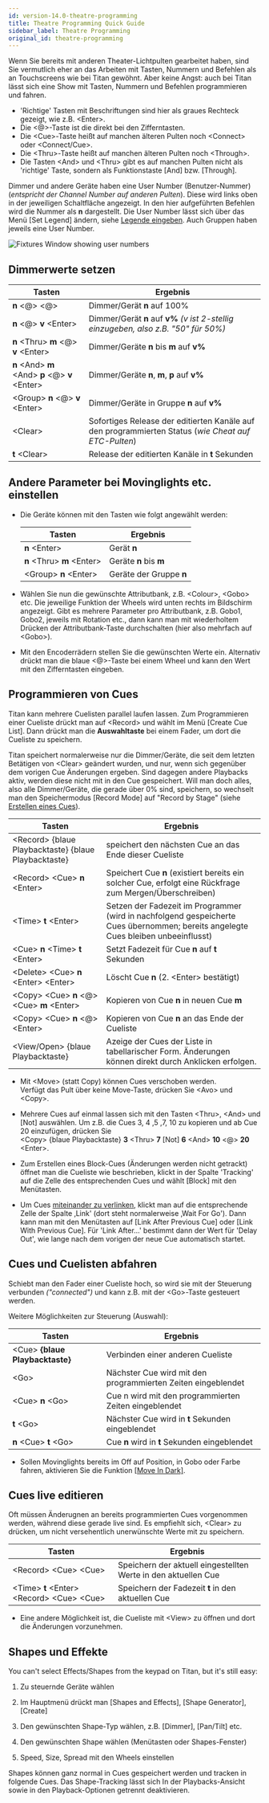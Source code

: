 ```yaml
---
id: version-14.0-theatre-programming
title: Theatre Programming Quick Guide
sidebar_label: Theatre Programming
original_id: theatre-programming
---
```


Wenn Sie bereits mit anderen Theater-Lichtpulten gearbeitet haben, sind
Sie vermutlich eher an das Arbeiten mit Tasten, Nummern und Befehlen als
an Touchscreens wie bei Titan gewöhnt. Aber keine Angst: auch bei Titan
lässt sich eine Show mit Tasten, Nummern und Befehlen programmieren und
fahren.

-	'Richtige' Tasten mit Beschriftungen sind hier als graues Rechteck
	gezeigt, wie z.B. \<Enter\>. 
-	Die \<@\>-Taste ist die direkt bei den Zifferntasten.
-	Die \<Cue\>-Taste heißt auf manchen älteren Pulten noch \<Connect\> oder \<Connect\/Cue\>. 
-	Die \<Thru\>-Taste heißt auf manchen älteren Pulten noch \<Through\>.
- 	Die Tasten \<And\> und \<Thru\> gibt es auf manchen Pulten nicht als
	'richtige' Taste, sondern als Funktionstaste \[And\] bzw. \[Through\].

Dimmer und andere Geräte haben eine User Number (Benutzer-Nummer) (*entspricht  der Channel Number auf anderen Pulten*). Diese wird links oben
in der jeweiligen Schaltfläche angezeigt. In den hier aufgeführten
Befehlen wird die Nummer als **n** dargestellt. Die User Number lässt sich
über das Menü \[Set Legend\] ändern, siehe [Legende eingeben](../patching/changing-the-patch.md#legendenbezeichnungen-eingeben). Auch Gruppen
haben jeweils eine User Number.

![Fixtures Window showing user numbers](/docs/images/Fixtures-Window-showing-user-numbers.png)

## Dimmerwerte setzen

Tasten | Ergebnis
---- | ----
**n** \<@\> \<@\> | Dimmer/Gerät **n** auf 100%
**n** \<@\> **v** \<Enter\> | Dimmer/Gerät **n** auf **v%** *(v ist 2-stellig    einzugeben, also z.B. "50" für 50%)*
**n** \<Thru\> **m** \<@\> **v** \<Enter\> | Dimmer/Geräte **n** bis **m** auf **v%**
**n** \<And\> **m** \<And\> **p** \<@\> **v** \<Enter\> | Dimmer/Geräte **n**, **m**, **p** auf **v%**
\<Group\> **n** \<@\> **v** \<Enter\> | Dimmer/Geräte in Gruppe **n** auf **v%**
\<Clear\> | Sofortiges Release der editierten Kanäle auf den programmierten Status (*wie Cheat auf ETC-Pulten*)
**t** \<Clear\> | Release der editierten Kanäle in **t** Sekunden


## Andere Parameter bei Movinglights etc. einstellen

-   Die Geräte können mit den Tasten wie folgt angewählt werden:

    Tasten | Ergebnis
    ---- | ----
    **n** \<Enter\> | Gerät **n**
    **n** \<Thru\> **m** \<Enter\> | Geräte **n** bis **m**
    \<Group\> **n** \<Enter\> | Geräte der Gruppe **n**


-   Wählen Sie nun die  gewünschte Attributbank, z.B. \<Colour\>, \<Gobo\> etc.
    Die jeweilige Funktion der Wheels wird unten rechts im Bildschirm
    angezeigt. Gibt es mehrere Parameter pro Attributbank, z.B. Gobo1,
    Gobo2, jeweils mit Rotation etc., dann kann man mit wiederholtem
    Drücken der Attributbank-Taste durchschalten (hier also mehrfach auf
    \<Gobo\>).

-   Mit den Encoderrädern stellen Sie die gewünschten Werte ein. Alternativ drückt
    man die blaue \<@\>-Taste bei einem Wheel und kann den Wert mit den
    Zifferntasten eingeben.

## Programmieren von Cues

Titan kann mehrere Cuelisten parallel laufen lassen. Zum Programmieren
einer Cueliste drückt man auf \<Record\> und wählt im Menü \[Create Cue
List\]. Dann drückt man die **Auswahltaste** bei einem Fader, um dort die
Cueliste zu speichern.

Titan speichert normalerweise nur die Dimmer/Geräte, die seit dem
letzten Betätigen von \<Clear\> geändert wurden, und nur, wenn sich
gegenüber dem vorigen Cue Änderungen ergeben. Sind dagegen andere
Playbacks aktiv, werden diese nicht mit in den Cue gespeichert. Will man
doch alles, also alle Dimmer/Geräte, die gerade über 0% sind, speichern,
so wechselt man den Speichermodus \[Record Mode\] auf "Record by Stage" (siehe [Erstellen eines Cues](../cues/creating-a-cue.md#anlegen-eines-cues)).

Tasten | Ergebnis
-------|---------
\<Record\> {blaue Playbacktaste} {blaue Playbacktaste} | speichert den nächsten Cue an das Ende dieser Cueliste
\<Record\> \<Cue\> **n** \<Enter\> | Speichert Cue **n** (existiert bereits ein solcher Cue, erfolgt eine Rückfrage zum Mergen/Überschreiben)
\<Time\> **t** \<Enter\> | Setzen der Fadezeit im Programmer (wird in nachfolgend gespeicherte Cues übernommen; bereits angelegte Cues  bleiben unbeeinflusst)
\<Cue\> **n** \<Time\> **t** \<Enter\> | Setzt Fadezeit für Cue **n** auf **t** Sekunden
\<Delete\> \<Cue\> **n** \<Enter\> \<Enter\> | Löscht Cue **n** (2. \<Enter\> bestätigt)
\<Copy\> \<Cue\> **n** \<@\> \<Cue\> **m** \<Enter\> | Kopieren von Cue **n** in neuen Cue **m**
\<Copy\> \<Cue\> **n** \<@\> \<Enter\> | Kopieren von Cue **n** an das Ende der Cueliste
\<View/Open\> {blaue Playbacktaste} | Azeige der Cues der Liste in tabellarischer Form. Änderungen können direkt durch Anklicken erfolgen.

-	Mit \<Move\> (statt Copy) können Cues verschoben werden.\
	Verfügt das Pult über keine Move-Taste, drücken Sie \<Avo\> und \<Copy\>.

- 	Mehrere Cues auf einmal lassen sich mit den Tasten \<Thru\>, \<And\> 
	und \[Not\] auswählen. Um z.B. die Cues 3, 4 ,5 ,7, 10 zu kopieren und 
	ab Cue 20 einzufügen, drücken Sie \
	\<Copy\> {blaue Playbacktaste} **3** \<Thru\> **7** \[Not\] **6** \<And\> **10** \<@\> **20** \<Enter\>.

-	Zum Erstellen eines Block-Cues (Änderungen werden nicht getrackt) öffnet
	man die Cueliste wie beschrieben, klickt in der Spalte 'Tracking' auf
	die Zelle des entsprechenden Cues und wählt \[Block\] mit den
	Menütasten.

-	Um Cues [miteinander zu verlinken](cue-list-timing.md#schrittfolge-und-versatz), 	klickt man auf die entsprechende Zelle
	der Spalte ‚Link' (dort steht normalerweise ‚Wait For Go'). Dann kann
	man mit den Menütasten auf \[Link After Previous Cue\] oder \[Link With
	Previous Cue\]. Für 'Link After...' bestimmt dann der Wert für 'Delay
	Out', wie lange nach dem vorigen der neue Cue automatisch startet.

## Cues und Cuelisten abfahren

Schiebt man den Fader einer Cueliste hoch, so wird sie mit der Steuerung
verbunden *("connected")* und kann z.B. mit der \<Go\>-Taste gesteuert werden.

Weitere Möglichkeiten zur Steuerung (Auswahl):

Tasten | Ergebnis
-------|---------
\<Cue\> **{blaue Playbacktaste}** | Verbinden einer anderen Cueliste
\<Go\> | Nächster Cue wird mit den programmierten Zeiten eingeblendet
\<Cue\> **n** \<Go\> | Cue n wird mit den programmierten Zeiten eingeblendet
**t** \<Go\> | Nächster Cue wird in **t** Sekunden eingeblendet
**n** \<Cue\> **t** \<Go\> | Cue **n** wird in **t** Sekunden eingeblendet

-	Sollen Movinglights bereits im Off auf Position, in Gobo oder Farbe
	fahren, aktivieren Sie die Funktion [\[Move In Dark\]](cue-list-options.md#move-in-dark).

## Cues live editieren

Oft müssen Änderugnen an bereits programmierten Cues vorgenommen werden,
während diese gerade live sind. Es empfiehlt sich, \<Clear\> zu drücken,
um nicht versehentlich unerwünschte Werte mit zu speichern.

Tasten | Ergebnis
-------|---------
\<Record\> \<Cue\> \<Cue\> | Speichern der aktuell eingestellten Werte in den aktuellen Cue
\<Time\> **t** \<Enter\> \<Record\> \<Cue\> \<Cue\> | Speichern der Fadezeit **t** in den aktuellen Cue

- 	Eine andere Möglichkeit ist, die Cueliste mit \<View\> zu öffnen
    und dort die Änderungen vorzunehmen.


## Shapes und Effekte

You can't select Effects/Shapes from the keypad on Titan, but it's still
easy:

1.   Zu steuernde Geräte wählen

2.   Im Hauptmenü drückt man \[Shapes and Effects\], \[Shape Generator\],
    \[Create\]

3.   Den gewünschten Shape-Typ wählen, z.B. \[Dimmer\], \[Pan/Tilt\] etc.

4.   Den gewünschten Shape wählen (Menütasten oder Shapes-Fenster)

5.   Speed, Size, Spread mit den Wheels einstellen

Shapes können ganz normal in Cues gespeichert werden und tracken in
folgende Cues. Das Shape-Tracking lässt sich In der Playbacks-Ansicht sowie
in den Playback-Optionen getrennt deaktivieren.